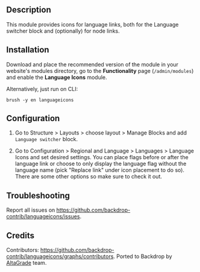 Description
-----------
This module provides icons for language links, both for the Language switcher
block and (optionally) for node links.


Installation
------------
Download and place the recommended version of the module in your website's
modules directory, go to the **Functionality** page (`/admin/modules`) and
enable the **Language Icons** module.

Alternatively, just run on CLI:
```
brush -y en languageicons
```


Configuration
-------------
1. Go to Structure > Layouts > choose layout > Manage Blocks and add `Language
switcher` block.

2. Go to Configuration > Regional and Language > Languages > Language Icons and
set desired settings. You can place flags before or after the language link or
choose to only display the language flag without the language name (pick
"Replace link" under icon placement to do so). There are some other options so
make sure to check it out.


Troubleshooting
---------------
Report all issues on https://github.com/backdrop-contrib/languageicons/issues.


Credits
-------
Contributors: https://github.com/backdrop-contrib/languageicons/graphs/contributors.
Ported to Backdrop by [AltaGrade](https://www.altagrade.com) team.
